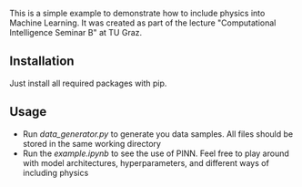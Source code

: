 This is a simple example to demonstrate how to include physics into Machine Learning. It was created as part of the lecture "Computational Intelligence Seminar B" at TU Graz.

## Installation
Just install all required packages with pip.

## Usage
- Run *data_generator.py* to generate you data samples. All files should be stored in the same working directory
- Run the *example.ipynb* to see the use of PINN. Feel free to play around with model architectures, hyperparameters, and different ways of including physics

